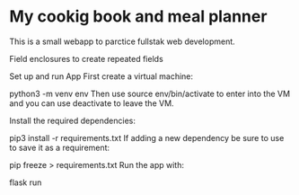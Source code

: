 # My cookig book and meal planner

This is a small webapp to parctice fullstak web development.

Field enclosures to create repeated fields

Set up and run App
First create a virtual machine:

python3 -m venv env
Then use source env/bin/activate to enter into the VM and you can use deactivate to leave the VM.

Install the required dependencies:

pip3 install -r requirements.txt
If adding a new dependency be sure to use to save it as a requirement:

pip freeze > requirements.txt
Run the app with:

flask run
